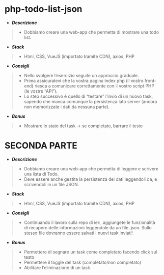 
# php-todo-list-json  

* ***Descrizione***  
> - Dobbiamo creare una web-app che permetta di mostrare una todo list.  

* ***Stack***  
> - Html, CSS, VueJS (importato tramite CDN), axios, PHP  

* ***Consigli***  
> - Nello svolgere l’esercizio seguite un approccio graduale.  
> - Prima assicuratevi che la vostra pagina index.php (il vostro front-end) riesca a comunicare correttamente con il vostro script PHP (le vostre “API”).  
> - Lo step successivo è quello di “testare” l’invio di un nuovo task, sapendo che manca comunque la persistenza lato server (ancora non memorizzate i dati da nessuna parte).  

* ***Bonus***  
> - Mostrare lo stato del task → se completato, barrare il testo  


# **SECONDA PARTE**  

* ***Descrizione***  
> - Dobbiamo creare una web-app che permetta di leggere e scrivere una lista di Todo.  
> - Deve essere anche gestita la persistenza dei dati leggendoli da, e scrivendoli in un file JSON.  

* ***Stack***  
> - Html, CSS, VueJS (importato tramite CDN), axios, PHP  

* ***Consigli***  
> - Continuando il lavoro sulla repo di ieri, aggiungete le funzionalità di recupero delle informazioni leggendole da un file .json. Sullo stesso file dovranno essere salvati i nuovi task inviati!  

* ***Bonus***
> - Permettere di segnare un task come completato facendo click sul testo  
> - Permettere il toggle del task (completato/non completato)  
> - Abilitare l’eliminazione di un task
